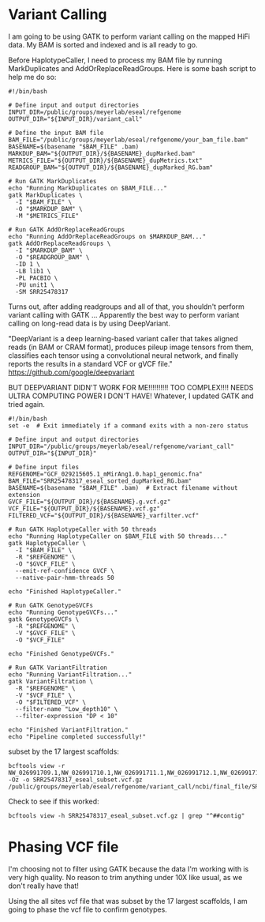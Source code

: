 # Variant Calling
I am going to be using GATK to perform variant calling on the mapped HiFi data. My BAM is sorted and indexed and is all ready to go. 

Before HaplotypeCaller, I need to process my BAM file by running MarkDuplicates and AddOrReplaceReadGroups. Here is some bash script to help me do so: 

```console
#!/bin/bash

# Define input and output directories
INPUT_DIR=/public/groups/meyerlab/eseal/refgenome 
OUTPUT_DIR="${INPUT_DIR}/variant_call"

# Define the input BAM file
BAM_FILE="/public/groups/meyerlab/eseal/refgenome/your_bam_file.bam"
BASENAME=$(basename "$BAM_FILE" .bam)
MARKDUP_BAM="${OUTPUT_DIR}/${BASENAME}_dupMarked.bam"
METRICS_FILE="${OUTPUT_DIR}/${BASENAME}_dupMetrics.txt"
READGROUP_BAM="${OUTPUT_DIR}/${BASENAME}_dupMarked_RG.bam"

# Run GATK MarkDuplicates
echo "Running MarkDuplicates on $BAM_FILE..."
gatk MarkDuplicates \
  -I "$BAM_FILE" \
  -O "$MARKDUP_BAM" \
  -M "$METRICS_FILE"

# Run GATK AddOrReplaceReadGroups
echo "Running AddOrReplaceReadGroups on $MARKDUP_BAM..."
gatk AddOrReplaceReadGroups \
  -I "$MARKDUP_BAM" \
  -O "$READGROUP_BAM" \
  -ID 1 \
  -LB lib1 \
  -PL PACBIO \
  -PU unit1 \
  -SM SRR25478317

```

Turns out, after adding readgroups and all of that, you shouldn't perform variant calling with GATK ... Apparently the best way to perform variant calling on long-read data is by using DeepVariant. 

"DeepVariant is a deep learning-based variant caller that takes aligned reads (in BAM or CRAM format), produces pileup image tensors from them, classifies each tensor using a convolutional neural network, and finally reports the results in a standard VCF or gVCF file." https://github.com/google/deepvariant

BUT DEEPVARIANT DIDN'T WORK FOR ME!!!!!!!!!! TOO COMPLEX!!!! NEEDS ULTRA COMPUTING POWER I DON'T HAVE! Whatever, I updated GATK and tried again. 

```console
#!/bin/bash
set -e  # Exit immediately if a command exits with a non-zero status

# Define input and output directories
INPUT_DIR="/public/groups/meyerlab/eseal/refgenome/variant_call"
OUTPUT_DIR="${INPUT_DIR}"

# Define input files
REFGENOME="GCF_029215605.1_mMirAng1.0.hap1_genomic.fna"
BAM_FILE="SRR25478317_eseal_sorted_dupMarked_RG.bam"
BASENAME=$(basename "$BAM_FILE" .bam)  # Extract filename without extension
GVCF_FILE="${OUTPUT_DIR}/${BASENAME}.g.vcf.gz"
VCF_FILE="${OUTPUT_DIR}/${BASENAME}.vcf.gz"
FILTERED_VCF="${OUTPUT_DIR}/${BASENAME}_varfilter.vcf"

# Run GATK HaplotypeCaller with 50 threads
echo "Running HaplotypeCaller on $BAM_FILE with 50 threads..."
gatk HaplotypeCaller \
  -I "$BAM_FILE" \
  -R "$REFGENOME" \
  -O "$GVCF_FILE" \
  --emit-ref-confidence GVCF \
  --native-pair-hmm-threads 50

echo "Finished HaplotypeCaller."

# Run GATK GenotypeGVCFs
echo "Running GenotypeGVCFs..."
gatk GenotypeGVCFs \
  -R "$REFGENOME" \
  -V "$GVCF_FILE" \
  -O "$VCF_FILE"

echo "Finished GenotypeGVCFs."

# Run GATK VariantFiltration
echo "Running VariantFiltration..."
gatk VariantFiltration \
  -R "$REFGENOME" \
  -V "$VCF_FILE" \
  -O "$FILTERED_VCF" \
  --filter-name "Low_depth10" \
  --filter-expression "DP < 10"

echo "Finished VariantFiltration."
echo "Pipeline completed successfully!"
```

subset by the 17 largest scaffolds: 

    bcftools view -r NW_026991709.1,NW_026991710.1,NW_026991711.1,NW_026991712.1,NW_026991713.1,NW_026991714.1,NW_026991715.1,NW_026991716.1,NW_026991717.1,NW_026991718.1,NW_026991719.1,NW_026991720.1,NW_026991721.1,NW_026991722.1,NW_026991723.1,NW_026991724.1,NW_026991725.1 -Oz -o SRR25478317_eseal_subset.vcf.gz /public/groups/meyerlab/eseal/refgenome/variant_call/ncbi/final_file/SRR25478317_eseal_varfilter.vcf.gz

Check to see if this worked: 

    bcftools view -h SRR25478317_eseal_subset.vcf.gz | grep "^##contig"

# Phasing VCF file 

I'm choosing not to filter using GATK because the data I'm working with is very high quality. No reason to trim anything under 10X like usual, as we don't really have that! 

Using the all sites vcf file that was subset by the 17 largest scaffolds, I am going to phase the vcf file to confirm genotypes. 
